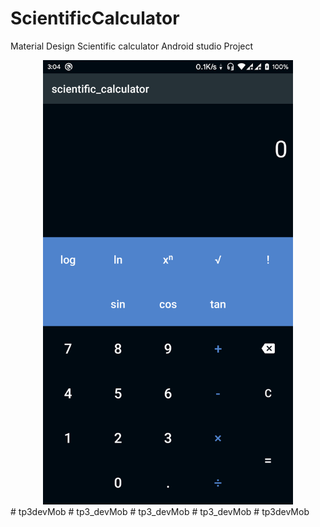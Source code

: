 # ScientificCalculator
 Material Design Scientific calculator Android studio Project
 
<div align="center">
    <img src="/screenshot_1.png" width="400px"</img>
</div>
# tp3devMob
# tp3_devMob
# tp3_devMob
# tp3_devMob
# tp3devMob
